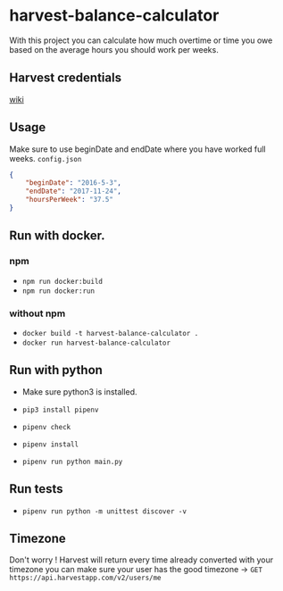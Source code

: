 # harvest-balance-calculator

With this project you can calculate how much overtime or time you owe based on the average hours you should work per weeks.

## Harvest credentials
[wiki](https://github.com/wilau2/harvest-balance-calculator/wiki/Setting-up-harvest-credentials)

## Usage

Make sure to use beginDate and endDate where you have worked full weeks.
`config.json`

```json
{
    "beginDate": "2016-5-3",
    "endDate": "2017-11-24",
    "hoursPerWeek": "37.5"
}
```

## Run with docker. 
### npm 
- `npm run docker:build`
- `npm run docker:run`
### without npm
- `docker build -t harvest-balance-calculator .`
- `docker run harvest-balance-calculator`

## Run with python

- Make sure python3 is installed.

- `pip3 install pipenv`
- `pipenv check`
- `pipenv install`
- `pipenv run python main.py`

## Run tests
- `pipenv run python -m unittest discover -v`

## Timezone

Don't worry !
Harvest will return every time already converted with your timezone
you can make sure your user has the good timezone ->  `GET https://api.harvestapp.com/v2/users/me`
